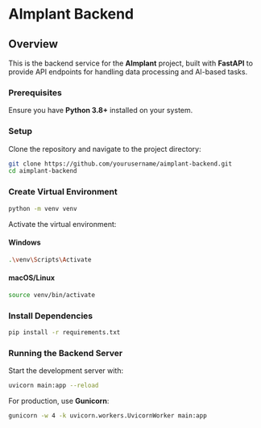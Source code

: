 # AImplant Backend

## Overview

This is the backend service for the **AImplant** project, built with **FastAPI** to provide API endpoints for handling data processing and AI-based tasks.

### Prerequisites

Ensure you have **Python 3.8+** installed on your system.

### Setup

Clone the repository and navigate to the project directory:

```bash
git clone https://github.com/yourusername/aimplant-backend.git
cd aimplant-backend
```

### Create Virtual Environment

```bash
python -m venv venv
```

Activate the virtual environment:

#### Windows
```bash
.\venv\Scripts\Activate
```
#### macOS/Linux
```bash
source venv/bin/activate
```

### Install Dependencies

```bash
pip install -r requirements.txt
```

### Running the Backend Server

Start the development server with:

```bash
uvicorn main:app --reload
```

For production, use **Gunicorn**:

```bash
gunicorn -w 4 -k uvicorn.workers.UvicornWorker main:app
```


